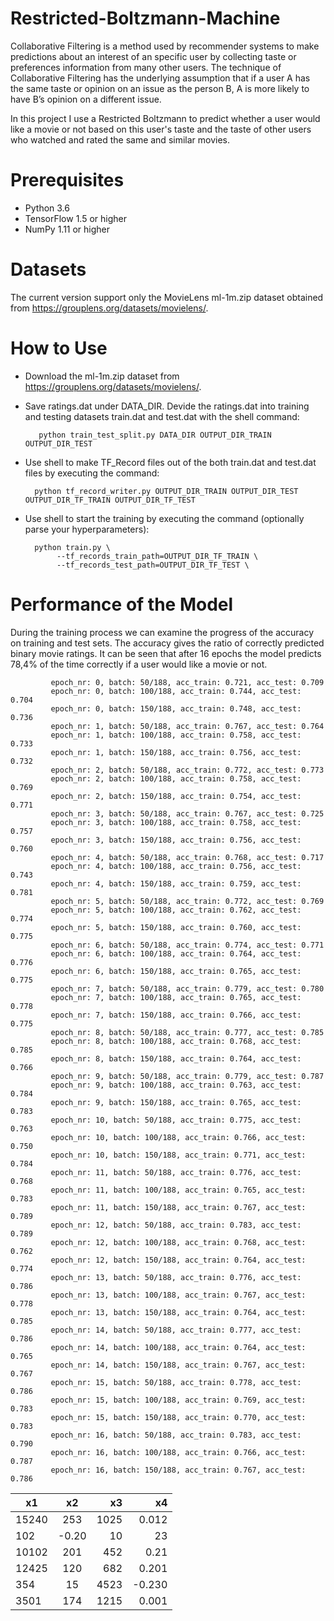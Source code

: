 # Restricted-Boltzmann-Machine
Collaborative Filtering is a method used by recommender systems to make predictions about an interest of an specific user by collecting taste or preferences information from many other users. The technique of Collaborative Filtering has the underlying assumption that if a user A has the same taste or opinion on an issue as the person B, A is more likely to have B’s opinion on a different issue. 

In this project I use a Restricted Boltzmann to predict whether a user would like a movie or not based on this user's taste and the taste of other users who watched and rated the same and similar movies.

# Prerequisites
- Python 3.6
- TensorFlow 1.5 or higher
- NumPy 1.11 or higher

# Datasets

The current version support only the MovieLens ml-1m.zip dataset obtained from https://grouplens.org/datasets/movielens/.

# How to Use

- Download the ml-1m.zip dataset from https://grouplens.org/datasets/movielens/.

- Save ratings.dat under DATA_DIR. Devide the ratings.dat into training and testing datasets train.dat and test.dat with the shell command: 

         python train_test_split.py DATA_DIR OUTPUT_DIR_TRAIN OUTPUT_DIR_TEST

- Use shell to make TF_Record files out of the both train.dat and test.dat files by executing the command:
        
        python tf_record_writer.py OUTPUT_DIR_TRAIN OUTPUT_DIR_TEST OUTPUT_DIR_TF_TRAIN OUTPUT_DIR_TF_TEST

- Use shell to start the training by executing the command (optionally parse your hyperparameters):

        python train.py \
             --tf_records_train_path=OUTPUT_DIR_TF_TRAIN \
             --tf_records_test_path=OUTPUT_DIR_TF_TEST \
       
# Performance of the Model

During the training process we can examine the progress of the accuracy on training and test sets. The accuracy gives the ratio of correctly predicted binary movie ratings. It can be seen that after 16 epochs the model predicts 78,4% of the time correctly if a user would like a movie or not.

             epoch_nr: 0, batch: 50/188, acc_train: 0.721, acc_test: 0.709
             epoch_nr: 0, batch: 100/188, acc_train: 0.744, acc_test: 0.704
             epoch_nr: 0, batch: 150/188, acc_train: 0.748, acc_test: 0.736
             epoch_nr: 1, batch: 50/188, acc_train: 0.767, acc_test: 0.764
             epoch_nr: 1, batch: 100/188, acc_train: 0.758, acc_test: 0.733
             epoch_nr: 1, batch: 150/188, acc_train: 0.756, acc_test: 0.732
             epoch_nr: 2, batch: 50/188, acc_train: 0.772, acc_test: 0.773
             epoch_nr: 2, batch: 100/188, acc_train: 0.758, acc_test: 0.769
             epoch_nr: 2, batch: 150/188, acc_train: 0.754, acc_test: 0.771
             epoch_nr: 3, batch: 50/188, acc_train: 0.767, acc_test: 0.725
             epoch_nr: 3, batch: 100/188, acc_train: 0.758, acc_test: 0.757
             epoch_nr: 3, batch: 150/188, acc_train: 0.756, acc_test: 0.760
             epoch_nr: 4, batch: 50/188, acc_train: 0.768, acc_test: 0.717
             epoch_nr: 4, batch: 100/188, acc_train: 0.756, acc_test: 0.743
             epoch_nr: 4, batch: 150/188, acc_train: 0.759, acc_test: 0.781
             epoch_nr: 5, batch: 50/188, acc_train: 0.772, acc_test: 0.769
             epoch_nr: 5, batch: 100/188, acc_train: 0.762, acc_test: 0.774
             epoch_nr: 5, batch: 150/188, acc_train: 0.760, acc_test: 0.775
             epoch_nr: 6, batch: 50/188, acc_train: 0.774, acc_test: 0.771
             epoch_nr: 6, batch: 100/188, acc_train: 0.764, acc_test: 0.776
             epoch_nr: 6, batch: 150/188, acc_train: 0.765, acc_test: 0.775
             epoch_nr: 7, batch: 50/188, acc_train: 0.779, acc_test: 0.780
             epoch_nr: 7, batch: 100/188, acc_train: 0.765, acc_test: 0.778
             epoch_nr: 7, batch: 150/188, acc_train: 0.766, acc_test: 0.775
             epoch_nr: 8, batch: 50/188, acc_train: 0.777, acc_test: 0.785
             epoch_nr: 8, batch: 100/188, acc_train: 0.768, acc_test: 0.785
             epoch_nr: 8, batch: 150/188, acc_train: 0.764, acc_test: 0.766
             epoch_nr: 9, batch: 50/188, acc_train: 0.779, acc_test: 0.787
             epoch_nr: 9, batch: 100/188, acc_train: 0.763, acc_test: 0.784
             epoch_nr: 9, batch: 150/188, acc_train: 0.765, acc_test: 0.783
             epoch_nr: 10, batch: 50/188, acc_train: 0.775, acc_test: 0.763
             epoch_nr: 10, batch: 100/188, acc_train: 0.766, acc_test: 0.750
             epoch_nr: 10, batch: 150/188, acc_train: 0.771, acc_test: 0.784
             epoch_nr: 11, batch: 50/188, acc_train: 0.776, acc_test: 0.768
             epoch_nr: 11, batch: 100/188, acc_train: 0.765, acc_test: 0.783
             epoch_nr: 11, batch: 150/188, acc_train: 0.767, acc_test: 0.789
             epoch_nr: 12, batch: 50/188, acc_train: 0.783, acc_test: 0.789
             epoch_nr: 12, batch: 100/188, acc_train: 0.768, acc_test: 0.762
             epoch_nr: 12, batch: 150/188, acc_train: 0.764, acc_test: 0.774
             epoch_nr: 13, batch: 50/188, acc_train: 0.776, acc_test: 0.786
             epoch_nr: 13, batch: 100/188, acc_train: 0.767, acc_test: 0.778
             epoch_nr: 13, batch: 150/188, acc_train: 0.764, acc_test: 0.785
             epoch_nr: 14, batch: 50/188, acc_train: 0.777, acc_test: 0.786
             epoch_nr: 14, batch: 100/188, acc_train: 0.764, acc_test: 0.765
             epoch_nr: 14, batch: 150/188, acc_train: 0.767, acc_test: 0.767
             epoch_nr: 15, batch: 50/188, acc_train: 0.778, acc_test: 0.786
             epoch_nr: 15, batch: 100/188, acc_train: 0.769, acc_test: 0.783
             epoch_nr: 15, batch: 150/188, acc_train: 0.770, acc_test: 0.783
             epoch_nr: 16, batch: 50/188, acc_train: 0.783, acc_test: 0.790
             epoch_nr: 16, batch: 100/188, acc_train: 0.766, acc_test: 0.787
             epoch_nr: 16, batch: 150/188, acc_train: 0.767, acc_test: 0.786
             
    
| x1        | x2   | x3  | x4    | 
| -------------  |:-------------:| -----:|-----:|
| 15240          | 253            |   1025 |  0.012      |
| 102            | -0.20            |   10|   23      |
| 10102          | 201            |    452 |   0.21    |
| 12425          | 120            |    682 |   0.201    |
| 354            | 15            |    4523 |   -0.230    |
| 3501           | 174           |    1215 |   0.001    |
